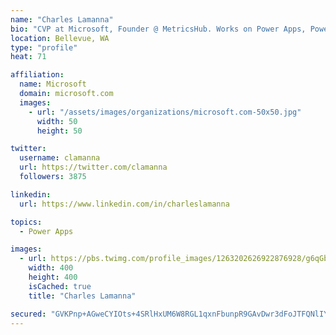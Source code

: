 ```yaml
---
name: "Charles Lamanna"
bio: "CVP at Microsoft, Founder @ MetricsHub. Works on Power Apps, Power Automate, Power Virtual Agent, Common Data Service and Dynamics 365."
location: Bellevue, WA
type: "profile"
heat: 71

affiliation:
  name: Microsoft
  domain: microsoft.com
  images:
    - url: "/assets/images/organizations/microsoft.com-50x50.jpg"
      width: 50
      height: 50

twitter:
  username: clamanna
  url: https://twitter.com/clamanna
  followers: 3875

linkedin:
  url: https://www.linkedin.com/in/charleslamanna

topics:
  - Power Apps

images:
  - url: https://pbs.twimg.com/profile_images/1263202626922876928/g6qGbHZ-_400x400.jpg
    width: 400
    height: 400
    isCached: true
    title: "Charles Lamanna"

secured: "GVKPnp+AGweCYIOts+4SRlHxUM6W8RGL1qxnFbunpR9GAvDwr3dFoJTFQNlIYEwumlUSrYcirVNQhcY7aZoNmY8pwoLrPZ4M0DQZRO9DXdvVkRFf/1AxgNRcyH0FyvwtUu39cqem/bQyuO/4g3jZR6ND17z+v7qDHPFZqGvwg8mgoSFVMzIsmrxdaHVY5/MbjHaNjh7/AKdwWsGffYOgbLA3boVq2sBNKW7JA+9dysE6Vc4cQbvbZ2a/yK/6mx8bo4pHXqyy2EwQMhj7CfnEGezlsi76t7y2yjgzvOhjDGIsfXvqZJSBAhsKf+iCbt9t50DCpWvB94jF5yD58T4ILLiO7KQNThqJ23jguP/Gh0ZD7+GvMJtcsRW3C+QbY0w77kJ1i7KpFiBnscWWdk9nnApf0V7b09O6S37AlDEckJM=;Gu/RraB+ow/gB1roConKcA=="
---
```


